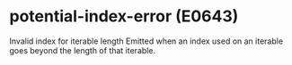 # potential-index-error (E0643)

Invalid index for iterable length Emitted when an index used on an
iterable goes beyond the length of that iterable.
